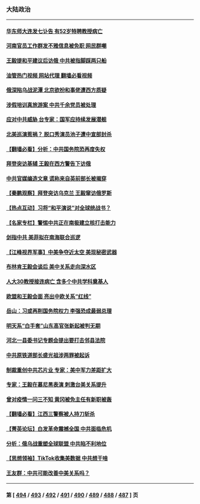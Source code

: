 ### 大陆政治
---
#### [华东师大连发七讣告 有52岁特聘教授病亡](../../pages/ncid277/n13934636.md?02211645) 
#### [河南官员工作群发不雅信息被免职 网民群嘲](../../pages/ncid277/n13934619.md?02211645) 
#### [王毅提和平建议后访俄  中共被指脚踩两只船](../../pages/ncid277/n13934301.md?02211645) 
#### [油管热门视频 网站代理 翻墙必看视频](http://138.2.39.72:81/youtube.html?epic-marker?02211645)
#### [俄深陷乌战泥潭 北京欲扮和事佬遭西方质疑](../../pages/ncid277/n13934567.md?02211645) 
#### [涉假培训真旅游案 中共千余党员被处理](../../pages/ncid277/n13934516.md?02211645) 
#### [应对中共威胁 台专家：国军应持续发展潜舰](../../pages/ncid277/n13933934.md?02211645) 
#### [北美巡演惹祸？ 脱口秀演员池子遭中宣部封杀](../../pages/ncid277/n13934335.md?02211645) 
#### [【翻墙必看】分析：中共国务院恐再度失权](../../pages/ncid277/n13934439.md?02211645) 
#### [拜登突访基辅 王毅在西方警告下访俄](../../pages/ncid277/n13934276.md?02211645) 
#### [中共官媒编造文章 谎称来自英前部长被揭穿](../../pages/ncid277/n13934369.md?02211645) 
#### [【秦鹏观察】拜登突访乌克兰 王毅窜访俄罗斯](../../pages/ncid277/n13934371.md?02211645) 
#### [【热点互动】习将“和平演说”对全球统战书？](../../pages/ncid277/n13934381.md?02211645) 
#### [【名家专栏】警惕中共正在南极建立核打击能力](../../pages/ncid277/n13934119.md?02211645) 
#### [剑指中共 美菲拟在南海联合巡逻](../../pages/ncid277/n13934292.md?02211645) 
#### [【江峰视界军事】中美争夺近太空 美现秘密武器](../../pages/ncid277/n13934322.md?02211645) 
#### [布林肯王毅会谈后 美中关系走向深水区](../../pages/ncid277/n13934286.md?02211645) 
#### [人大30教授接连病亡 含多个中共学科奠基人](../../pages/ncid277/n13934284.md?02211645) 
#### [欧盟和王毅会面 亮出中欧关系“红线”](../../pages/ncid277/n13934238.md?02211645) 
#### [岳山：习或再削国务院权力 李强恐成最弱总理](../../pages/ncid277/n13934125.md?02211645) 
#### [明天系“白手套”山东高官张新起被判无期](../../pages/ncid277/n13934020.md?02211645) 
#### [河北一县委书记专题会提出要打击邻县法院](../../pages/ncid277/n13934025.md?02211645) 
#### [中共原铁道部长盛光祖涉两罪被起诉](../../pages/ncid277/n13934029.md?02211645) 
#### [制裁重创中共芯片业 专家：美中军力差距扩大](../../pages/ncid277/n13918890.md?02211645) 
#### [专家：王毅在慕尼黑表演 刺激台美关系提升](../../pages/ncid277/n13933890.md?02211645) 
#### [曾对疫情一问三不知 黄冈被免主任有新职被轰](../../pages/ncid277/n13933887.md?02211645) 
#### [【翻墙必看】江西三警察被人持刀斩杀](../../pages/ncid277/n13933744.md?02211645) 
#### [【菁英论坛】白发革命震撼全国 中共面临危机](../../pages/ncid277/n13933656.md?02211645) 
#### [分析：俄乌战重塑全球联盟 中共陷不利地位](../../pages/ncid277/n13933636.md?02211645) 
#### [【思想领袖】TikTok收集美数据 中共想干啥](../../pages/ncid277/n13908601.md?02211645) 
#### [王友群：中共可能改善中美关系吗？](../../pages/ncid277/n13933678.md?02211645) 

---
#### 第 [ [494](./494.md?02211645) / [493](./493.md?02211645) / [492](./492.md?02211645) / [491](./491.md?02211645) / [490](./490.md?02211645) / [489](./489.md?02211645) / [488](./488.md?02211645) / [487](./487.md?02211645) ] 页
